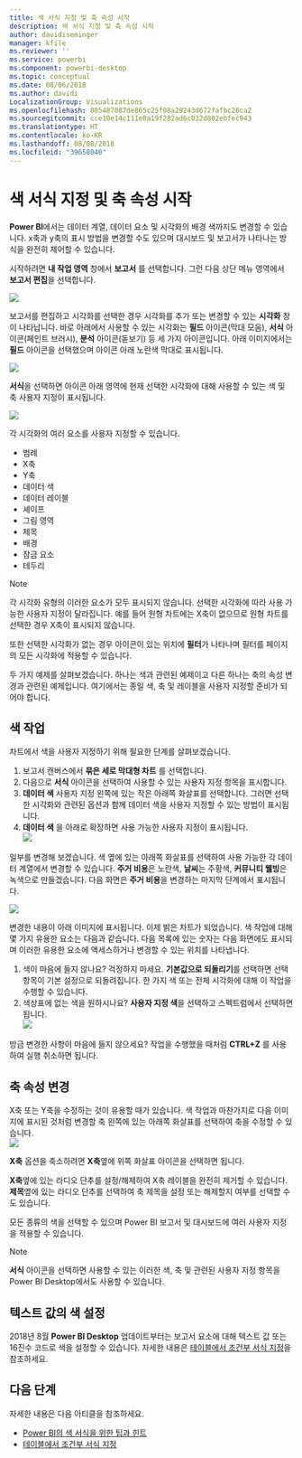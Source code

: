 ```yaml
---
title: 색 서식 지정 및 축 속성 시작
description: 색 서식 지정 및 축 속성 시작
author: davidiseminger
manager: kfile
ms.reviewer: ''
ms.service: powerbi
ms.component: powerbi-desktop
ms.topic: conceptual
ms.date: 08/06/2018
ms.author: davidi
LocalizationGroup: Visualizations
ms.openlocfilehash: 805487087de865c25f08a29243d672fafbc26ca2
ms.sourcegitcommit: cce10e14c111e8a19f282ad6c032d802ebfec943
ms.translationtype: HT
ms.contentlocale: ko-KR
ms.lasthandoff: 08/08/2018
ms.locfileid: "39658040"
---
```

# <a name="getting-started-with-color-formatting-and-axis-properties"></a>색 서식 지정 및 축 속성 시작
**Power BI**에서는 데이터 계열, 데이터 요소 및 시각화의 배경 색까지도 변경할 수 있습니다. x축과 y축의 표시 방법을 변경할 수도 있으며 대시보드 및 보고서가 나타나는 방식을 완전히 제어할 수 있습니다.

시작하려면 **내 작업 영역** 창에서 **보고서** 를 선택합니다. 그런 다음 상단 메뉴 영역에서 **보고서 편집**을 선택합니다.  

![](media/service-getting-started-with-color-formatting-and-axis-properties/gettingstartedcolor_1a.png)

보고서를 편집하고 시각화를 선택한 경우 시각화를 추가 또는 변경할 수 있는 **시각화** 창이 나타납니다. 바로 아래에서 사용할 수 있는 시각화는 **필드** 아이콘(막대 모음), **서식** 아이콘(페인트 브러시), **분석** 아이콘(돋보기) 등 세 가지 아이콘입니다. 아래 이미지에서는 **필드** 아이콘을 선택했으며 아이콘 아래 노란색 막대로 표시됩니다.

![](media/service-getting-started-with-color-formatting-and-axis-properties/gettingstartedcolor_2a.png)

**서식**을 선택하면 아이콘 아래 영역에 현재 선택한 시각화에 대해 사용할 수 있는 색 및 축 사용자 지정이 표시됩니다.  

![](media/service-getting-started-with-color-formatting-and-axis-properties/gettingstartedcolor_3a.png)

각 시각화의 여러 요소를 사용자 지정할 수 있습니다.

* 범례
* X축
* Y축
* 데이터 색
* 데이터 레이블
* 셰이프
* 그림 영역
* 제목
* 배경
* 잠금 요소
* 테두리

> [!NOTE]
>  
> 각 시각화 유형의 이러한 요소가 모두 표시되지 않습니다. 선택한 시각화에 따라 사용 가능한 사용자 지정이 달라집니다. 예를 들어 원형 차트에는 X축이 없으므로 원형 차트를 선택한 경우 X축이 표시되지 않습니다.

또한 선택한 시각화가 없는 경우 아이콘이 있는 위치에 **필터**가 나타나며 필터를 페이지의 모든 시각화에 적용할 수 있습니다.

두 가지 예제를 살펴보겠습니다. 하나는 색과 관련된 예제이고 다른 하나는 축의 속성 변경과 관련된 예제입니다. 여기에서는 종일 색, 축 및 레이블을 사용자 지정할 준비가 되어야 합니다.

## <a name="working-with-colors"></a>색 작업

차트에서 색을 사용자 지정하기 위해 필요한 단계를 살펴보겠습니다.

1. 보고서 캔버스에서 **묶은 세로 막대형 차트** 를 선택합니다.
2. 다음으로 **서식** 아이콘을 선택하여 사용할 수 있는 사용자 지정 항목을 표시합니다.
3. **데이터 색** 사용자 지정 왼쪽에 있는 작은 아래쪽 화살표를 선택합니다. 그러면 선택한 시각화와 관련된 옵션과 함께 데이터 색을 사용자 지정할 수 있는 방법이 표시됩니다.
4. **데이터 색** 을 아래로 확장하면 사용 가능한 사용자 지정이 표시됩니다.  
   ![](media/service-getting-started-with-color-formatting-and-axis-properties/gettingstartedcolor_4a.png)

일부를 변경해 보겠습니다. 색 옆에 있는 아래쪽 화살표를 선택하여 사용 가능한 각 데이터 계열에서 변경할 수 있습니다. **주거 비용**은 노란색, **날씨**는 주황색, **커뮤니티 웰빙**은 녹색으로 만들겠습니다. 다음 화면은 **주거 비용**을 변경하는 마지막 단계에서 표시됩니다.  

![](media/service-getting-started-with-color-formatting-and-axis-properties/gettingstartedcolor_5a.png)

변경한 내용이 아래 이미지에 표시됩니다. 이제 밝은 차트가 되었습니다. 색 작업에 대해 몇 가지 유용한 요소는 다음과 같습니다. 다음 목록에 있는 숫자는 다음 화면에도 표시되며 이러한 유용한 요소에 액세스하거나 변경할 수 있는 위치를 나타냅니다.

1. 색이 마음에 들지 않나요? 걱정하지 마세요. **기본값으로 되돌리기**를 선택하면 선택 항목이 기본 설정으로 되돌려집니다. 한 가지 색 또는 전체 시각화에 대해 이 작업을 수행할 수 있습니다.
2. 색상표에 없는 색을 원하시나요? **사용자 지정 색**을 선택하고 스펙트럼에서 선택하면 됩니다.  
   ![](media/service-getting-started-with-color-formatting-and-axis-properties/gettingstartedcolor_6a.png)

방금 변경한 사항이 마음에 들지 않으세요? 작업을 수행했을 때처럼 **CTRL+Z** 를 사용하여 실행 취소하면 됩니다.

## <a name="changing-axis-properties"></a>축 속성 변경

X축 또는 Y축을 수정하는 것이 유용할 때가 있습니다. 색 작업과 마찬가지로 다음 이미지에 표시된 것처럼 변경할 축 왼쪽에 있는 아래쪽 화살표를 선택하여 축을 수정할 수 있습니다.  
![](media/service-getting-started-with-color-formatting-and-axis-properties/gettingstartedcolor_7a.png)

**X축** 옵션을 축소하려면 **X축**옆에 위쪽 화살표 아이콘을 선택하면 됩니다.

**X축**옆에 있는 라디오 단추를 설정/해제하여 X축 레이블을 완전히 제거할 수 있습니다. **제목**옆에 있는 라디오 단추를 선택하여 축 제목을 설정 또는 해제할지 여부를 선택할 수도 있습니다.  

모든 종류의 색을 선택할 수 있으며 Power BI 보고서 및 대시보드에 여러 사용자 지정을 적용할 수 있습니다.

> [!NOTE]
>  
> **서식** 아이콘을 선택하면 사용할 수 있는 이러한 색, 축 및 관련된 사용자 지정 항목을 Power BI Desktop에서도 사용할 수 있습니다.

## <a name="setting-color-from-text-values"></a>텍스트 값의 색 설정

2018년 8월 **Power BI Desktop** 업데이트부터는 보고서 요소에 대해 텍스트 값 또는 16진수 코드로 색을 설정할 수 있습니다. 자세한 내용은 [테이블에서 조건부 서식 지정](desktop-conditional-table-formatting.md)을 참조하세요.


## <a name="next-steps"></a>다음 단계
자세한 내용은 다음 아티클을 참조하세요.  

* [Power BI의 색 서식을 위한 팁과 힌트](service-tips-and-tricks-for-color-formatting.md)  
* [테이블에서 조건부 서식 지정](desktop-conditional-table-formatting.md)

